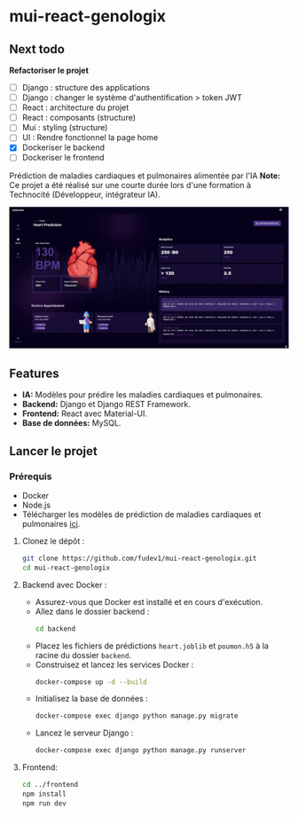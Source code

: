 # mui-react-genologix

## Next todo

**Refactoriser le projet**

- [ ] Django : structure des applications
- [ ] Django : changer le système d'authentification > token JWT
- [ ] React : architecture du projet
- [ ] React : composants (structure)
- [ ] Mui : styling (structure)
- [ ] UI : Rendre fonctionnel la page home
- [x] Dockeriser le backend
- [ ] Dockeriser le frontend

Prédiction de maladies cardiaques et pulmonaires alimentée par l'IA
**Note:** Ce projet a été réalisé sur une courte durée lors d'une formation à Technocité (Développeur, intégrateur IA).

![Image title](https://github.com/fudev1/mui-react-genologix/blob/main/sources/heart-predict.gif)

## Features

- **IA:** Modèles pour prédire les maladies cardiaques et pulmonaires.
- **Backend:** Django et Django REST Framework.
- **Frontend:** React avec Material-UI.
- **Base de données:** MySQL.

## Lancer le projet

### Prérequis

- Docker
- Node.js
- Télécharger les modèles de prédiction de maladies cardiaques et pulmonaires [ici](https://drive.google.com/drive/folders/1cjXVpvgkfYryn0bAfFUE1dKxsp65AqpG?usp=drive_link).

1. Clonez le dépôt :

   ```bash
   git clone https://github.com/fudev1/mui-react-genologix.git
   cd mui-react-genologix
   ```

2. Backend avec Docker :

   - Assurez-vous que Docker est installé et en cours d'exécution.
   - Allez dans le dossier backend :
     ```bash
     cd backend
     ```
   - Placez les fichiers de prédictions `heart.joblib` et `poumon.h5` à la racine du dossier `backend`.
   - Construisez et lancez les services Docker :
     ```bash
     docker-compose up -d --build
     ```
   - Initialisez la base de données :
     ```bash
     docker-compose exec django python manage.py migrate
     ```
   - Lancez le serveur Django :
     ```bash
     docker-compose exec django python manage.py runserver
     ```

3. Frontend:
   ```bash
   cd ../frontend
   npm install
   npm run dev
   ```
